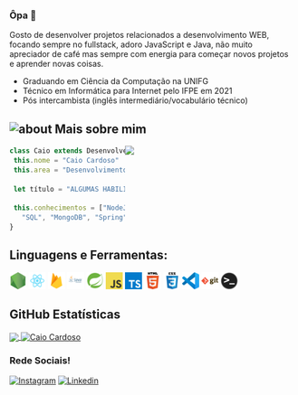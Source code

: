### Ôpa 👋

Gosto de desenvolver projetos relacionados a desenvolvimento WEB, focando sempre no fullstack, adoro JavaScript e Java, não muito apreciador de café
mas sempre com energia para começar novos projetos e aprender novas coisas.

- Graduando em Ciência da Computação na UNIFG
- Técnico em Informática para Internet pelo IFPE em 2021
- Pós intercambista (inglês intermediário/vocabulário técnico)

## <img width="45" alt="about" src="https://raw.github.com/elizarov/elizarov/master/about.png"> Mais sobre mim

<img align="right" width="300" src="https://i2.wp.com/allhtaccess.info/wp-content/uploads/2018/03/programming.gif?fit=1281%2C716&ssl=1" />

```javascript
class Caio extends Desenvolvedor {
 this.nome = "Caio Cardoso"
 this.area = "Desenvolvimento Web"
 
 let título = "ALGUMAS HABILIDADES"
 
 this.conhecimentos = ["NodeJS", "ReactJS", "JavaScript", "HTML", "CSS", "GIT", 
   "SQL", "MongoDB", "Spring", "Shell", "Python", "TypeScript", "Firebase"]
}
```

## **Linguagens e Ferramentas:**  

<code><img height="30" src="https://raw.githubusercontent.com/github/explore/80688e429a7d4ef2fca1e82350fe8e3517d3494d/topics/nodejs/nodejs.png"></code>
<code><img height="30" src="https://raw.githubusercontent.com/github/explore/80688e429a7d4ef2fca1e82350fe8e3517d3494d/topics/react/react.png"></code>
<code><img height="30" src="https://raw.githubusercontent.com/github/explore/80688e429a7d4ef2fca1e82350fe8e3517d3494d/topics/firebase/firebase.png"></code>
<code><img height="30" src="https://raw.githubusercontent.com/github/explore/80688e429a7d4ef2fca1e82350fe8e3517d3494d/topics/java/java.png"></code>
<code><img height="30" src="https://raw.githubusercontent.com/github/explore/80688e429a7d4ef2fca1e82350fe8e3517d3494d/topics/spring-boot/spring-boot.png"></code>
<code><img height="30" src="https://raw.githubusercontent.com/github/explore/80688e429a7d4ef2fca1e82350fe8e3517d3494d/topics/javascript/javascript.png"></code>
<code><img height="30" src="https://raw.githubusercontent.com/github/explore/80688e429a7d4ef2fca1e82350fe8e3517d3494d/topics/typescript/typescript.png"></code>
<code><img height="30" src="https://raw.githubusercontent.com/github/explore/80688e429a7d4ef2fca1e82350fe8e3517d3494d/topics/html/html.png"></code>
<code><img height="30" src="https://raw.githubusercontent.com/github/explore/80688e429a7d4ef2fca1e82350fe8e3517d3494d/topics/css/css.png"></code>
<code><img height="30" src="https://raw.githubusercontent.com/github/explore/80688e429a7d4ef2fca1e82350fe8e3517d3494d/topics/visual-studio-code/visual-studio-code.png"></code>
<code><img height="30" src="https://raw.githubusercontent.com/github/explore/80688e429a7d4ef2fca1e82350fe8e3517d3494d/topics/git/git.png"></code>
<code><img height="30" src="https://raw.githubusercontent.com/github/explore/80688e429a7d4ef2fca1e82350fe8e3517d3494d/topics/terminal/terminal.png"></code>



## **GitHub Estatísticas**

<a href="https://github.com/CaioDev1">
  <img align="center" src="https://github-readme-stats.vercel.app/api/top-langs/?username=CaioDev1&theme=dracula&hide_langs_below=1" />
</a>

<a href="https://github.com/CaioDev1">
 <img align="center" src="https://github-readme-stats.vercel.app/api?username=CaioDev1&show_icons=true&theme=dracula&line_height=27" alt="Caio Cardoso" github stats"/>
</a>
<br>

### Rede Sociais!

[![Instagram](https://img.shields.io/badge/Instagram-E4405F?style=for-the-badge&logo=instagram&logoColor=white)](https://instagram.com/itsme_caio)
[![Linkedin](https://img.shields.io/badge/LinkedIn-0077B5?style=for-the-badge&logo=linkedin&logoColor=white)](https://www.linkedin.com/in/caio-cardoso-158133196)
